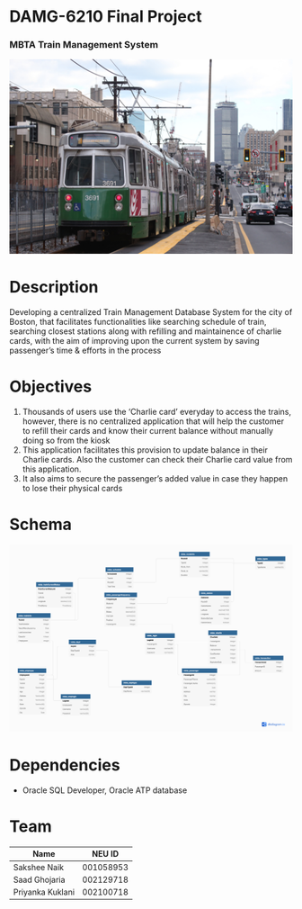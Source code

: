 
# DAMG-6210 Final Project 

### MBTA Train Management System

![alt text](https://github.com/pkuklani/MBTA_FinalProject_DMDD/blob/sakshee/MBTA.jpeg)


# Description

Developing a centralized Train Management Database System for the city of Boston, that facilitates functionalities like searching schedule of train, searching closest stations along with refilling and maintainence of charlie cards, with the aim of improving upon the current system by saving passenger’s time & efforts in the process 


# Objectives

1. Thousands of users use the ‘Charlie card’ everyday to access the trains, however, there is no centralized application that will help the customer to refill their cards and know their current balance without manually doing so from the kiosk 
2. This application facilitates this provision to update balance in their Charlie cards. Also the customer can check their Charlie card value from this application. 
3. It also aims to secure the passenger’s added value in case they happen to lose their physical cards


# Schema

![alt text](https://github.com/pkuklani/MBTA_FinalProject_DMDD/blob/sakshee/MBTA_Reference.png)


# Dependencies

- Oracle SQL Developer, Oracle ATP database


# Team

| Name          | NEU ID        | 
| ------------- |:-------------:| 
| Sakshee Naik  |     001058953 | 
| Saad Ghojaria | 002129718     |   
| Priyanka Kuklani | 002100718  | 
